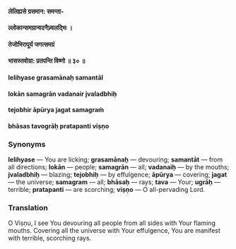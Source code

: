 #### लेलिह्यसे ग्रसमान: समन्ता-
#### ल्लोकान्समग्रान्वदनैज्र्वलद्भिः ।
#### तेजोभिरापूर्य जगत्समग्रं
#### भासस्तवोग्रा: प्रतपन्ति विष्णो ॥ ३० ॥

#### lelihyase grasamānaḥ samantāl
#### lokān samagrān vadanair jvaladbhiḥ
#### tejobhir āpūrya jagat samagraṁ
#### bhāsas tavogrāḥ pratapanti viṣṇo

### Synonyms

**lelihyase** — You are licking; **grasamānaḥ** — devouring; **samantāt** — from all directions; **lokān** — people; **samagrān** — all; **vadanaiḥ** — by the mouths; **jvaladbhiḥ** — blazing; **tejobhiḥ** — by effulgence; **āpūrya** — covering; **jagat** — the universe; **samagram** — all; **bhāsaḥ** — rays; **tava** — Your; **ugrāḥ** — terrible; **pratapanti** — are scorching; **viṣṇo** — O all-pervading Lord.

### Translation

O Viṣṇu, I see You devouring all people from all sides with Your flaming mouths. Covering all the universe with Your effulgence, You are manifest with terrible, scorching rays.